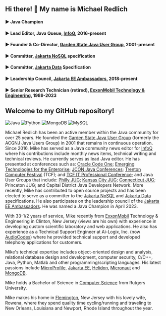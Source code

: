 ## Hi there! :wave: My name is Michael Redlich

#### :arrow_forward: Java Champion
#### :arrow_forward: Lead Editor, Java Queue, [InfoQ](https://www.infoq.com/), 2016-present
#### :arrow_forward: Founder & Co-Director, [Garden State Java User Group](https://gsjug.org/), 2001-present
#### :arrow_forward: Committer, [Jakarta NoSQL](https://jakarta.ee/specifications/nosql/) specification
#### :arrow_forward: Committer, [Jakarta Data](https://jakarta.ee/specifications/data/) Specification
#### :arrow_forward: Leadership Council, [Jakarta EE Ambassadors](https://jakartaee-ambassadors.io/), 2018-present
#### :arrow_forward: Senior Research Technician (retired), [ExxonMobil Technology & Engineering](https://corporate.exxonmobil.com/), 1989-2023

## Welcome to my GitHub repository!

![Java](https://img.shields.io/badge/java-%23ED8B00.svg?style=for-the-badge&logo=java&logoColor=white)
![Python](https://img.shields.io/badge/python-3670A0?style=for-the-badge&logo=python&logoColor=ffdd54)
![MongoDB](https://img.shields.io/badge/MongoDB-%234ea94b.svg?style=for-the-badge&logo=mongodb&logoColor=white)
![MySQL](https://img.shields.io/badge/mysql-%2300f.svg?style=for-the-badge&logo=mysql&logoColor=white)

Michael Redlich has been an active member within the Java community for over 25 years. He founded the [Garden State Java User Group](https:gsjug.org/) (formerly the ACGNJ Java Users Group) in 2001 that remains in continuous operation. Since 2016, Mike has served as a Java community news editor for [InfoQ](https://www.infoq.com/) where his contributions include monthly news items, technical writing and technical reviews. He currently serves as lead Java editor. He has presented at conferences such as: [Oracle Code One](https://www.oracle.com/code-one/); [Emerging Technologies for the Enterprise](https://phillyemergingtech.com/); [JCON Java Conferences](https://jcon.one/); [Trenton Computer Festival](https://tcf-nj.org/) (TCF); and [TCF IT Professional Conference](http://princetonacm.acm.org/tcfpro/); and Java User Groups that include: [Philly JUG](https://www.meetup.com/PhillyJUG/); [Kansas City JUG](https://www.meetup.com/KansasCityJUG/); [Connecticut JUG](https://www.meetup.com/connecticut-java-users-group/); Princeton JUG; and Capital District Java Developers Network. More recently, Mike has contributed to open source projects and has been elected to serve as a committer to the [Jakarta NoSQL](https://jakarta.ee/specifications/nosql/) and [Jakarta Data](https://jakarta.ee/specifications/data/) specifications. He also participates on the leadership council of the [Jakarta EE Ambassadors](https://jakartaee-ambassadors.io/). He was named a Java Champion in April 2023.

With 33-1/2 years of service, Mike recently from [ExxonMobil](https://corporate.exxonmobil.com/) Technology & Engineering in Clinton, New Jersey (views are his own) with experience in developing custom scientific laboratory and web applications. He also has experience as a Technical Support Engineer at Ai-Logix, Inc. (now [AudioCodes](https://www.audiocodes.com/)) where he provided technical support and developed telephony applications for customers.

Mike's technical expertise includes object-oriented design and analysis, relational database design and development, computer security, C/C++, Java, Python, Matlab and other programming/scripting languages. His latest passions include [MicroProfile](https://microprofile.io/), [Jakarta EE](https://jakarta.ee/), [Helidon](https://helidon.io/), [Micronaut](https://micronaut.io/) and [MongoDB](https://www.mongodb.com/).

Mike holds a Bachelor of Science in [Computer Science](https://www.cs.rutgers.edu/) from Rutgers University.

Mike makes his home in [Flemington](http://www.historicflemington.com/), New Jersey with his lovely wife, Rowena, where they spend quality time cycling/running and traveling to New Orleans, Louisiana and Newport, Rhode Island throughout the year.

<!--
**mpredli01/mpredli01** is a ✨ _special_ ✨ repository because its `README.md` (this file) appears on your GitHub profile.

Here are some ideas to get you started:

- 🔭 I’m currently working on ...
- 🌱 I’m currently learning ...
- 👯 I’m looking to collaborate on ...
- 🤔 I’m looking for help with ...
- 💬 Ask me about ...
- 📫 How to reach me: ...
- 😄 Pronouns: ...
- ⚡ Fun fact: ...
-->
